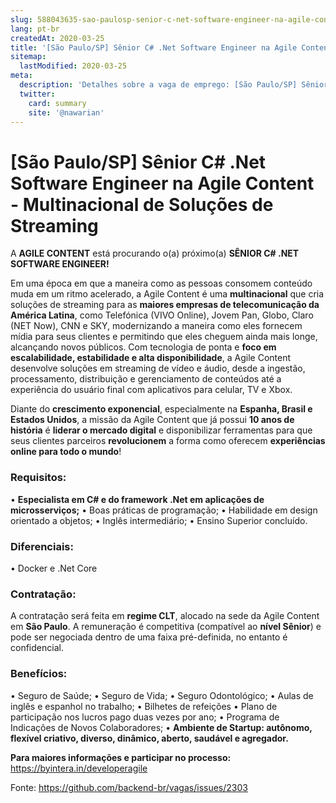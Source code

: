 ```yaml
---
slug: 588043635-sao-paulosp-senior-c-net-software-engineer-na-agile-content-multinacional-de-solucoes-de-streaming
lang: pt-br
createdAt: 2020-03-25
title: '[São Paulo/SP] Sênior C# .Net Software Engineer na Agile Content - Multinacional de Soluções de Streaming - Vaga de Emprego'
sitemap:
  lastModified: 2020-03-25
meta:
  description: 'Detalhes sobre a vaga de emprego: [São Paulo/SP] Sênior C# .Net Software Engineer na Agile Content - Multinacional de Soluções de Streaming'
  twitter:
    card: summary
    site: '@nawarian'
---
```


# [São Paulo/SP] Sênior C# .Net Software Engineer na Agile Content - Multinacional de Soluções de Streaming

A **AGILE CONTENT** está procurando o(a) próximo(a) **SÊNIOR C# .NET SOFTWARE ENGINEER!**

Em uma época em que a maneira como as pessoas consomem conteúdo muda em um ritmo acelerado, a Agile Content é uma **multinacional** que cria soluções de streaming para as **maiores empresas de telecomunicação da América Latina**, como Telefónica (VIVO Online), Jovem Pan, Globo, Claro (NET Now), CNN e SKY, modernizando a maneira como eles fornecem mídia para seus clientes e permitindo que eles cheguem ainda mais longe, alcançando novos públicos. Com tecnologia de ponta e **foco em escalabilidade, estabilidade e alta disponibilidade**, a Agile Content desenvolve soluções em streaming de vídeo e áudio, desde a ingestão, processamento, distribuição e gerenciamento de conteúdos até a experiência do usuário final com aplicativos para celular, TV e Xbox. 

Diante do **crescimento exponencial**, especialmente na **Espanha, Brasil e Estados Unidos**, a missão da Agile Content que já possui **10 anos de história** é **liderar o mercado digital** e disponibilizar ferramentas para que seus clientes parceiros **revolucionem** a forma como oferecem **experiências online para todo o mundo**!

### Requisitos:
• **Especialista em C# e do framework .Net em aplicações de microsserviços;**
• Boas práticas de programação;
• Habilidade em design orientado a objetos;
• Inglês intermediário;
• Ensino Superior concluído.

### Diferenciais:
• Docker e .Net Core

### Contratação:
A contratação será feita em **regime CLT**, alocado na sede da Agile Content em **São Paulo**.
A remuneração é competitiva (compatível ao **nível Sênior**) e pode ser negociada dentro de uma faixa pré-definida, no entanto é confidencial.

### Benefícios:
• Seguro de Saúde;
• Seguro de Vida;
• Seguro Odontológico;
• Aulas de inglês e espanhol no trabalho;
• Bilhetes de refeições
• Plano de participação nos lucros pago duas vezes por ano;
• Programa de Indicações de Novos Colaboradores;
• **Ambiente de Startup: autônomo, flexível criativo, diverso, dinâmico, aberto, saudável e agregador.**

**Para maiores informações e participar no processo:** https://byintera.in/developeragile


Fonte: https://github.com/backend-br/vagas/issues/2303